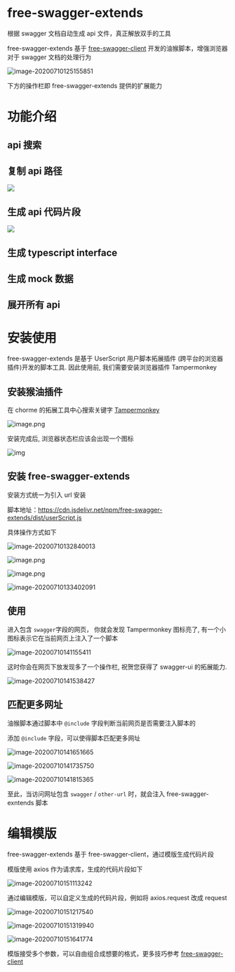 # free-swagger-extends

根据 swagger 文档自动生成 api 文件，真正解放双手的工具

free-swagger-extends 基于 [free-swagger-client](https://www.npmjs.com/package/free-swagger-client) 开发的油猴脚本，增强浏览器对于 swagger 文档的处理行为

![image-20200710125155851](https://tva1.sinaimg.cn/large/007S8ZIlgy1ggls8qwputj312o0qcgpb.jpg)

下方的操作栏即 free-swagger-extends 提供的扩展能力

# 功能介绍

##  api 搜索



## 复制 api  路径	

![](./docs/api搜索.gif)

## 生成 api 代码片段

![](./docs/复制url.gif)

## 生成 typescript interface 



## 生成 mock 数据



## 展开所有 api 



# 安装使用

free-swagger-extends 是基于 UserScript 用户脚本拓展插件 (跨平台的浏览器插件)开发的脚本工具. 因此使用前, 我们需要安装浏览器插件 Tampermonkey

## 安装猴油插件

在 chorme 的拓展工具中心搜索关键字 [Tampermonkey](https://chrome.google.com/webstore/detail/tampermonkey/dhdgffkkebhmkfjojejmpbldmpobfkfo)

![image.png](https://p-vcloud.byteimg.com/tos-cn-i-em5hxbkur4/1248c584810d48f3905b09d4f03e7938~tplv-em5hxbkur4-noop.image?width=1200&height=837)

安装完成后, 浏览器状态栏应该会出现一个图标

![img](https://p-vcloud.byteimg.com/tos-cn-i-em5hxbkur4/53e63d9427964256a201939a4dac5fc6~tplv-em5hxbkur4-noop.image?width=552&height=166)

## 安装 free-swagger-extends

安装方式统一为引入 url 安装

脚本地址：https://cdn.jsdelivr.net/npm/free-swagger-extends/dist/userScript.js

具体操作方式如下

![image-20200710132840013](https://tva1.sinaimg.cn/large/007S8ZIlgy1ggltayiltnj30ba0ae0ts.jpg)

![image.png](https://p-vcloud.byteimg.com/tos-cn-i-em5hxbkur4/8e68e32cb4054b33a7094c07b334173d~tplv-em5hxbkur4-noop.image?width=1200&height=363)

![image.png](https://p-vcloud.byteimg.com/tos-cn-i-em5hxbkur4/a3826721ed344fd4881a4808a4d0b89a~tplv-em5hxbkur4-noop.image?width=1200&height=441)

![image-20200710133402091](https://tva1.sinaimg.cn/large/007S8ZIlgy1ggltgig1u1j30zh0lcq6d.jpg)

## 使用

进入包含 `swagger`字段的网页， 你就会发现 Tampermonkey 图标亮了, 有一个小图标表示它在当前网页上注入了一个脚本

![image-20200710141155411](https://tva1.sinaimg.cn/large/007S8ZIlgy1gglujxghr0j31cg00yaa8.jpg)

这时你会在网页下放发现多了一个操作栏, 祝贺您获得了 swagger-ui 的拓展能力.

![image-20200710141538427](https://tva1.sinaimg.cn/large/007S8ZIlgy1gglunsmdorj313a0qi777.jpg)

## 匹配更多网址

油猴脚本通过脚本中 `@include` 字段判断当前网页是否需要注入脚本的

添加 `@include` 字段，可以使得脚本匹配更多网址

![image-20200710141651665](https://tva1.sinaimg.cn/large/007S8ZIlgy1gglup2ejo9j308s0b7jsc.jpg)

![image-20200710141735750](https://tva1.sinaimg.cn/large/007S8ZIlgy1ggluptxa11j30r20hkn0a.jpg)

![image-20200710141815365](https://tva1.sinaimg.cn/large/007S8ZIlgy1ggluqiqt14j30py0ip0vu.jpg)

至此，当访问网址包含 `swagger` / `other-url` 时，就会注入 free-swagger-exntends 脚本

# 编辑模版

free-swagger-extends 基于 free-swagger-client，通过模版生成代码片段

模版使用 axios 作为请求库，生成的代码片段如下

![image-20200710151113242](https://tva1.sinaimg.cn/large/007S8ZIlgy1gglw9mu3i8j30c603r3ys.jpg)

通过编辑模版，可以自定义生成的代码片段，例如将 axios.request 改成 request

![image-20200710151217540](https://tva1.sinaimg.cn/large/007S8ZIlgy1gglwavq4q4j3124056t9h.jpg)

![image-20200710151319940](https://tva1.sinaimg.cn/large/007S8ZIlgy1gglwbxbwtoj30s10jc411.jpg)

![image-20200710151641774](https://tva1.sinaimg.cn/large/007S8ZIlgy1gglwfby4fbj30rm0ix76p.jpg)

模版接受多个参数，可以自由组合成想要的格式，更多技巧参考 [free-swagger-client](https://www.npmjs.com/package/free-swagger-client)
